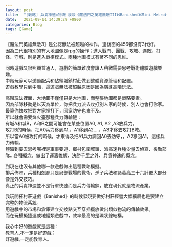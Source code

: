 ```yaml
---
layout: post
title:  "[戰略] 兵貴神速=物流 淺談《魔法門之英雄無敵III》《Banished》《Mini Metro》"
date:   2021-09-01 14:39:29 +0800
categories: Blog
tags: [Game]
---
```

《魔法門英雄無敵3》是公認無法被超越的神作，連後面的456都沒有3代好。  
因為三代很特別的有大地圖像是rpg的操作；進入戰鬥、團戰、攻城、遇敵、打怪、守城，則是進入戰棋模式。兩種地圖模式有著不同的思維。

同時遊戲又很照顧普通人，遊戲的簡單難度會讓人稍微需要思考戰術體驗遊戲樂趣。  
中階玩家可以透過配兵和佔領城鎮村莊做到整體資源管理和配置。  
遊戲教學只到中階，這遊戲無法被超越原因是因為隱含高階玩法。

高階玩法裡面，大地圖不僅僅只是大地圖，而整張地圖都是戰略要素。  
因為部隊移動是以天為單位，你把兵力派去攻打別人家的時候，別人也會打你家。最算你快攻把對方家裡打下，回家防守也來不及。  
所以就會需要烽火臺那種兵力傳輸鏈︰  
有城A和城B，A和B之間可能會在某些位置A0, A1, A2 ,A3放兵力。  
攻打B的時候，把A0兵力移到A1,，A1移到A2....，A3才移去攻打B城。  
所以當A0被攻打的時候，才來得及把A1兵力調回A0去防守，，A2移回A1，這樣兵力傳輸。  
體驗到要去思考哪裡是軍事要道、鄉村包圍城鎮、派高速兵種少量去偵查、後勤部隊...各種概念，做出了運籌帷幄、決勝千里之外、兵貴神速的概念。

到現在也沒有其他哪一款遊戲做出這種戰略模擬。  
排兵佈陣，兵種相剋都只是局部戰場的戰術，孫子兵法和諸葛亮三十六計更大部分像是外交技巧。  
真正的兵貴神速並不是行軍快速而是兵力傳輸鍊，放在現代就是物流產業。

我玩開拓村莊遊戲《Banished》的時候發現要做好村莊經營大幅擴展也是要建立完整的物流系統。  
用遊戲中的市場和倉庫建立交換點交互穿插擺放做出類似物流的傳輸效果。  
而在玩模擬捷運或地鐵類遊戲中，效率最高的是環狀線結構。

我心中好的遊戲就是這種︰  
教育人,不一定是好遊戲；  
好遊戲,一定能教育人。